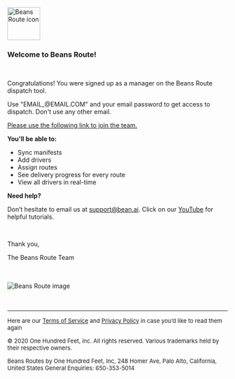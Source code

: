 <!DOCTYPE html>
<html lang="en" dir="ltr">

<head>
  <meta charset="utf-8">
  <title>
  </title>
</head>

<body>
  <img src="https://www.beansroute.ai/assets/logo.png" width="75" height="75" border="0" alt="Beans Route icon">
  <h3>Welcome to Beans Route!</h3>
  <br>
  <p>Congratulations! You were signed up as a manager on the Beans Route dispatch tool.
  </p>
  <p>Use "EMAIL_@EMAIL.COM" and your email password to get access to dispatch. Don't use any other email.</p>
   <p><a href="">Please use the following link to join the team.</a></p>

  <p><strong>You'll be able to:</strong></p>
  <ul>
    <li>Sync manifests</li>
    <li>Add drivers</li>
    <li>Assign routes</li>
    <li>See delivery progress for every route</li>
    <li>View all drivers in real-time</li>
  </ul>

  <p><strong>Need help?</strong></p>
  <p>Don’t hesitate to email us at <a href="mailto:support@bean.ai">support@bean.ai</a>.
    Click on our <a href="https://www.youtube.com/channel/UCfG4OK0pyKJzkAwrPWp4Zaw/featured">YouTube</a> for helpful tutorials.
  </p>
  <br>
  <p>Thank you,</p>
  <p>The Beans Route Team</p>
  <br>
  <br>
   <img src="https://www.beansroute.ai/assets/poster-image.png" style="max-width: auto;
    height: auto" alt="Beans Route image">
  <br>
  <br>
  <br>
  <hr>
  <p>
    <font size="-1">Here are our <a href="https://www.beansroute.ai/help/3pl-terms">Terms of Service</a> and <a href="https://www.beansroute.ai/help/3pl-privacy">Privacy Policy</a> in case you’d like to read them again</font>
  </p>
  <p>
    <font size="-1">© 2020 One Hundred Feet, inc. All rights reserved. Various trademarks held by their respective owners.</font>
  </p>
  <p>
    <font size="-1">Beans Routes by One Hundred Feet, Inc, 248 Homer Ave, Palo Alto, California, United States
      General Enquiries: 650-353-5014</font>
  </p>
</body>

</html>
